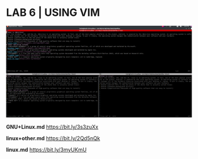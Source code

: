 # LAB 6 | USING VIM
![Screenshot](../lab6/lab6files/screenshot.png)

**GNU+Linux.md**
https://bit.ly/3s3zuXx


**linux+other.md**
https://bit.ly/2Qd5nQk

**linux.md**
https://bit.ly/3myUKmU
